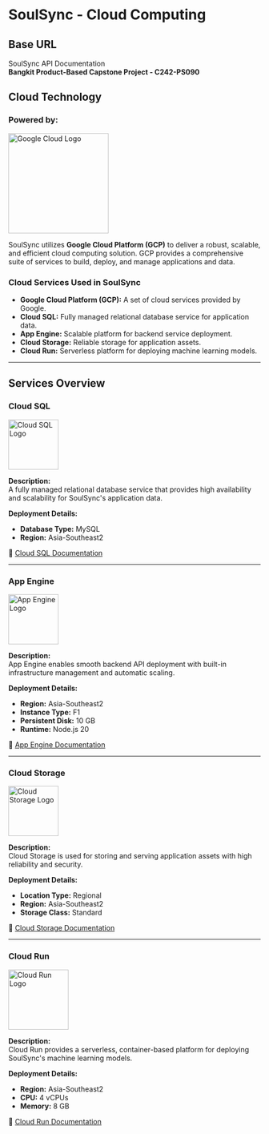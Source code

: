 # SoulSync - Cloud Computing

## Base URL  
SoulSync API Documentation  
**Bangkit Product-Based Capstone Project - C242-PS090**

## Cloud Technology  

### Powered by:  
<img src="https://upload.wikimedia.org/wikipedia/commons/5/51/Google_Cloud_logo.svg" alt="Google Cloud Logo" width="200">

SoulSync utilizes **Google Cloud Platform (GCP)** to deliver a robust, scalable, and efficient cloud computing solution. GCP provides a comprehensive suite of services to build, deploy, and manage applications and data.

### Cloud Services Used in SoulSync  
- **Google Cloud Platform (GCP):** A set of cloud services provided by Google.  
- **Cloud SQL:** Fully managed relational database service for application data.  
- **App Engine:** Scalable platform for backend service deployment.  
- **Cloud Storage:** Reliable storage for application assets.  
- **Cloud Run:** Serverless platform for deploying machine learning models.

---

## Services Overview  

### Cloud SQL  
<img src="https://www.svgrepo.com/show/375389/cloud-sql.svg" alt="Cloud SQL Logo" width="100">

**Description:**  
A fully managed relational database service that provides high availability and scalability for SoulSync's application data.  

**Deployment Details:**  
- **Database Type:** MySQL  
- **Region:** Asia-Southeast2  

📄 [Cloud SQL Documentation](https://cloud.google.com/sql/docs)

---

### App Engine  
<img src="https://symbols.getvecta.com/stencil_4/8_google-app-engine.c22bd3c7a9.svg" alt="App Engine Logo" width="100">

**Description:**  
App Engine enables smooth backend API deployment with built-in infrastructure management and automatic scaling.  

**Deployment Details:**  
- **Region:** Asia-Southeast2  
- **Instance Type:** F1  
- **Persistent Disk:** 10 GB  
- **Runtime:** Node.js 20  

📄 [App Engine Documentation](https://cloud.google.com/appengine/docs/standard/nodejs/runtime)

---

### Cloud Storage  
<img src="https://symbols.getvecta.com/stencil_4/47_google-cloud-storage.fee263d33a.svg" alt="Cloud Storage Logo" width="100">

**Description:**  
Cloud Storage is used for storing and serving application assets with high reliability and security.  

**Deployment Details:**  
- **Location Type:** Regional  
- **Region:** Asia-Southeast2  
- **Storage Class:** Standard  

📄 [Cloud Storage Documentation](https://cloud.google.com/storage/docs)

---

### Cloud Run  
<img src="https://www.svgrepo.com/show/353807/google-cloud-run.svg" alt="Cloud Run Logo" width="120">

**Description:**  
Cloud Run provides a serverless, container-based platform for deploying SoulSync's machine learning models.  

**Deployment Details:**  
- **Region:** Asia-Southeast2  
- **CPU:** 4 vCPUs  
- **Memory:** 8 GB  

📄 [Cloud Run Documentation](https://cloud.google.com/run/docs)
